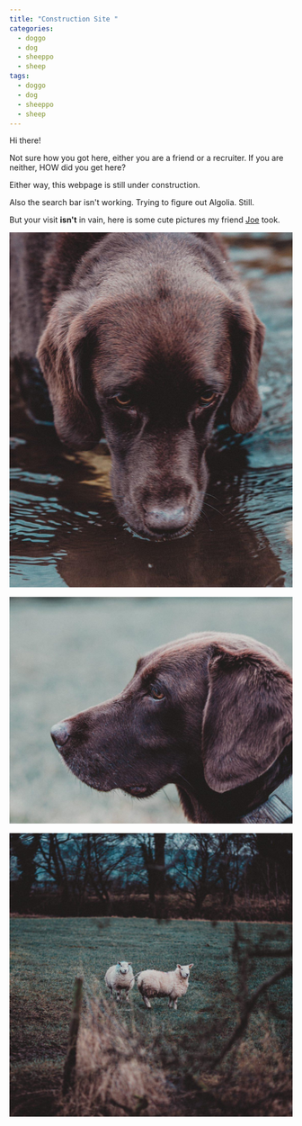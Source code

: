 ```yaml
---
title: "Construction Site "
categories:
  - doggo
  - dog
  - sheeppo
  - sheep
tags:
  - doggo
  - dog
  - sheeppo
  - sheep
---
```


Hi there!

Not sure how you got here, either you are a friend or a recruiter. If you are neither, HOW did you get here?

Either way, this webpage is still under construction.

Also the search bar isn't working. Trying to figure out Algolia. Still.

But your visit **isn't** in vain, here is some cute pictures my friend [Joe](https://instagram.com/joehabarnes?igshid=1oybo4eo5txcg) took.

![Brown Doggo](/assets/images/Wildlife/Doggo_1.jpg "Thirsty Boi")

![Brown Doggo_2](/assets/images/Wildlife/Doggo_2.jpg "Brown Doggo")

![Fur Doggos](/assets/images/Wildlife/Sheepos.jpg "Fur Doggos")